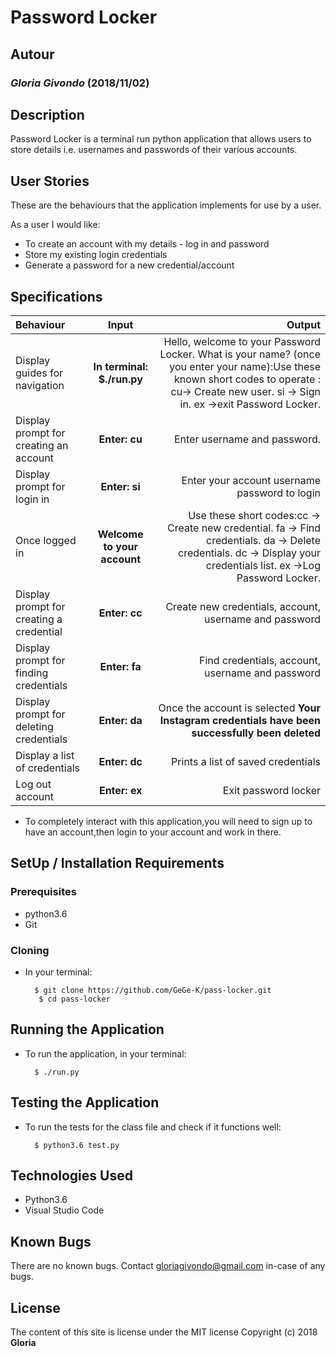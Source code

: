 # Password Locker

## Autour

### *Gloria Givondo* (2018/11/02)

## Description
Password Locker is a terminal run python application that allows users to store details i.e. usernames and passwords of their various accounts.

## User Stories
These are the behaviours that the application implements for use by a user.

As a user I would like:
* To create an account with my details - log in and password
* Store my existing login credentials
* Generate a password for a new credential/account


## Specifications
| Behaviour | Input | Output |
| :---------------- | :---------------: | ------------------: |
| Display guides for navigation | **In terminal: $./run.py** | Hello, welcome to your Password Locker. What is your name? (once you enter your name):Use these known short codes to operate :  cu-> Create new user. si -> Sign in.  ex ->exit Password Locker.|
| Display prompt for creating an account | **Enter: cu** | Enter username and password.|
| Display prompt for login in | **Enter: si** | Enter your account username password to login |
| Once logged in | **Welcome to your  account** |  Use these short codes:cc -> Create new credential. fa -> Find credentials. da -> Delete credentials. dc -> Display your credentials list.  ex ->Log Password Locker. |
| Display prompt for creating a credential | **Enter: cc** | Create new credentials, account, username and password |
|Display prompt for finding credentials |**Enter: fa**| Find credentials, account, username and password|
| Display prompt for deleting credentials |**Enter: da**|Once the account is selected **Your Instagram credentials have been successfully been deleted**|
| Display a list of credentials | **Enter: dc** | Prints a list of saved credentials |
| Log out account  | **Enter: ex** | Exit password locker |

* To completely interact with this application,you will need to sign up to have an account,then login to your account and work in there.

## SetUp / Installation Requirements
### Prerequisites
* python3.6
* Git


### Cloning
* In your terminal:
        
        $ git clone https://github.com/GeGe-K/pass-locker.git 
         $ cd pass-locker 

## Running the Application
* To run the application, in your terminal:

        $ ./run.py 
      
        
## Testing the Application
* To run the tests for the class file and check if it functions well:

        $ python3.6 test.py 
        
## Technologies Used
* Python3.6
* Visual Studio Code

## Known Bugs

There are no known bugs. Contact gloriagivondo@gmail.com in-case of any bugs.

## License
The content of this site is license under the MIT license
Copyright (c) 2018 **Gloria**
